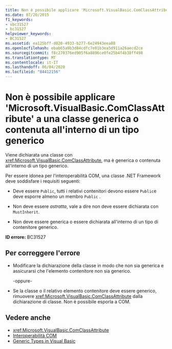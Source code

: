 ```yaml
---
title: Non è possibile applicare 'Microsoft.VisualBasic.ComClassAttribute' a una classe generica o contenuta all'interno di un tipo generico
ms.date: 07/20/2015
f1_keywords:
- vbc31527
- bc31527
helpviewer_keywords:
- BC31527
ms.assetid: ea125bff-d020-4933-b277-6e24943eea88
ms.openlocfilehash: ebab65a9b3d84cdfc7e01b3ea5d911a26aecd2ce
ms.sourcegitcommit: f8c270376ed905f6a8896ce0fe25b4f4b38ff498
ms.translationtype: MT
ms.contentlocale: it-IT
ms.lasthandoff: 06/04/2020
ms.locfileid: "84412156"
---
```

# <a name="microsoftvisualbasiccomclassattribute-cannot-be-applied-to-a-class-that-is-generic-or-nested-inside-a-generic-type"></a>Non è possibile applicare 'Microsoft.VisualBasic.ComClassAttribute' a una classe generica o contenuta all'interno di un tipo generico
Viene dichiarata una classe con <xref:Microsoft.VisualBasic.ComClassAttribute>, ma è generica o contenuta all'interno di un tipo generico.  
  
 Per essere idonea per l'interoperabilità COM, una classe .NET Framework deve soddisfare i requisiti seguenti:  
  
- Deve essere `Public`, tutti i relativi contenitori devono essere `Public`e deve esporre almeno un membro `Public` .  
  
- Non deve essere *astratta*, vale a dire non deve essere dichiarata con `MustInherit`.  
  
- Non deve essere generica o essere dichiarata all'interno di un tipo di contenitore generico.  
  
 **ID errore:** BC31527  
  
## <a name="to-correct-this-error"></a>Per correggere l'errore  
  
- Modificare la dichiarazione della classe in modo che non sia generica e assicurarsi che l'elemento contenitore non sia generico.  
  
     -oppure-  
  
- Se la classe o il relativo elemento contenitore deve essere generico, rimuovere <xref:Microsoft.VisualBasic.ComClassAttribute> dalla dichiarazione di classe. Non è possibile esporla a COM.  
  
## <a name="see-also"></a>Vedere anche

- <xref:Microsoft.VisualBasic.ComClassAttribute>
- [Interoperabilità COM](../programming-guide/com-interop/index.md)
- [Generic Types in Visual Basic](../programming-guide/language-features/data-types/generic-types.md)
